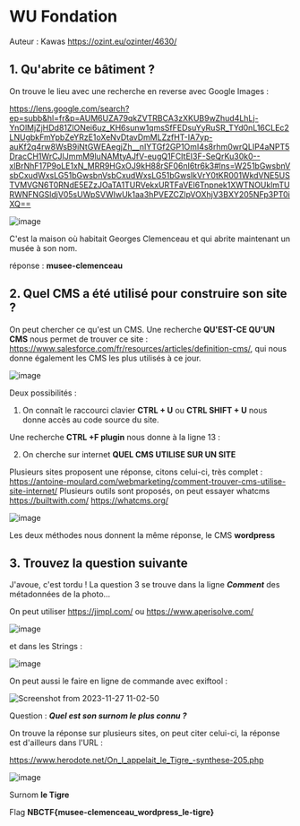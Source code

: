 

# WU Fondation

Auteur : Kawas
<https://ozint.eu/ozinter/4630/>

## **1. Qu'abrite ce bâtiment ?**

On trouve le lieu avec une recherche en reverse avec Google Images :

<https://lens.google.com/search?ep=subb&hl=fr&p=AUM6UZA79qkZVTRBCA3zXKUB9wZhud4LhLj-YnOlMjZjHDd81ZlONei6uz_KH6sunw1qmsSfFEDsuYyRuSR_TYd0nL16CLEc2LNUgbkFmYpbZeYRzE1oXeNvDtavDmMLZzfHT-IA7yp-auKf2q4rw8WsB9iNtGWEAegjZh__nIYTGf2GP1OmI4s8rhm0wrQLIP4aNPT5DracCH1WrCJIJmmM9luNAMtyAJfV-eugQ1FCItEI3F-SeQrKu30k0--xlBrNhF17P9oLE1xN_MRR9HGxOJ9kH88rSF06nI6tr6k3#lns=W251bGwsbnVsbCxudWxsLG51bGwsbnVsbCxudWxsLG51bGwsIkVrY0tKR001WkdVNE5USTVMVGN6T0RNdE5EZzJOaTA1TURVekxURTFaVEl6Tnpnek1XWTNOUklmTURWNFNGSldjV05sUWpSVWIwUk1aa3hPVEZCZlpVOXhjV3BXY205NFp3PT0iXQ==>

![image](https://github.com/K4was/WU-NBCTF-2023/assets/152096071/e5a0d164-159d-4c9c-834b-496ed0db0299)


C'est la maison où habitait Georges Clemenceau et qui abrite maintenant un musée à son nom.

réponse : **musee-clemenceau**

## **2. Quel CMS a été utilisé pour construire son site ?**

On peut chercher ce qu'est un CMS.
Une recherche **QU'EST-CE QU'UN CMS** nous permet de trouver ce site :
<https://www.salesforce.com/fr/resources/articles/definition-cms/>, qui nous donne également les CMS les plus utilisés à ce jour.

![image](https://github.com/K4was/WU-NBCTF-2023/assets/152096071/2b081ac3-a116-4610-84ba-3d87a1711db0)


Deux possibilités :

1. On connaît le raccourci clavier **CTRL + U** ou **CTRL SHIFT + U** nous donne accès au code source du site.

Une recherche **CTRL +F plugin** nous donne à la ligne 13 :
<!-- This site is optimized with the Yoast SEO Premium plugin v20.9 (Yoast SEO v21.0) - https://yoast.com/wordpress/plugins/seo/ -->

2. On cherche sur internet **QUEL CMS UTILISE SUR UN SITE**

Plusieurs sites proposent une réponse, citons celui-ci, très complet :
https://antoine-moulard.com/webmarketing/comment-trouver-cms-utilise-site-internet/
Plusieurs outils sont proposés, on peut essayer whatcms
<https://builtwith.com/>
<https://whatcms.org/>

![image](https://github.com/K4was/WU-NBCTF-2023/assets/152096071/54b6ef31-1283-4833-b180-d166e70490e8)


Les deux méthodes nous donnent la même réponse, le CMS  **wordpress**

## **3. Trouvez la question suivante**
J'avoue, c'est tordu !
La question 3 se trouve dans la ligne ***Comment*** des métadonnées de la photo...

On peut utiliser
<https://jimpl.com/>
ou <https://www.aperisolve.com/>

![image](https://github.com/K4was/WU-NBCTF-2023/assets/152096071/85638520-a0be-4524-be9d-47d61ca28e3e)

et dans les Strings :

![image](https://github.com/K4was/WU-NBCTF-2023/assets/152096071/f8b4c86c-5586-4255-b80f-3e4ee973f748)

On peut aussi le faire en ligne de commande avec exiftool :

![Screenshot from 2023-11-27 11-02-50](https://github.com/K4was/WU-NBCTF-2023/assets/152096071/52dbab7c-48cb-4d5c-8aff-33a6a7e75208)


Question : ***Quel est son surnom le plus connu ?***

On trouve la réponse sur plusieurs sites, on peut citer celui-ci, la réponse est d'ailleurs dans l'URL :

<https://www.herodote.net/On_l_appelait_le_Tigre_-synthese-205.php>

![image](https://github.com/K4was/WU-NBCTF-2023/assets/152096071/38fe4c32-9fff-4976-a819-5f7ea2779e8e)


Surnom **le Tigre**

Flag **NBCTF{musee-clemenceau_wordpress_le-tigre}**
